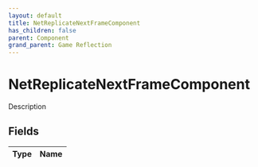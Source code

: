 ```yaml
---
layout: default
title: NetReplicateNextFrameComponent
has_children: false
parent: Component
grand_parent: Game Reflection
---
```

# NetReplicateNextFrameComponent
Description 

## Fields

| Type | Name |
|:----------|:--------------|

